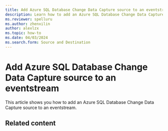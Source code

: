 ```yaml
---
title: Add Azure SQL Database Change Data Capture source to an eventstream
description: Learn how to add an Azure SQL Database Change Data Capture source to an eventstream.
ms.reviewer: spelluru
ms.author: zhenxilin
author: alexlzx
ms.topic: how-to
ms.date: 04/03/2024
ms.search.form: Source and Destination
---
```


# Add Azure SQL Database Change Data Capture source to an eventstream
This article shows you how to add an Azure SQL Database Change Data Capture source to an eventstream.

## Related content


